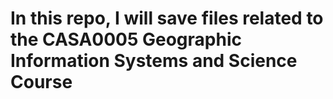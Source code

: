 # In this repo, I will save files related to the CASA0005 Geographic Information Systems and Science Course
